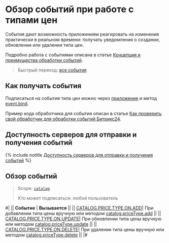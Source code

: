 # Обзор событий при работе с типами цен

События дают возможность приложениям реагировать на изменения практически в реальном времени: получать уведомления о создании, обновлении или удалении типа цен.

Подробно работа с событиями описана в статье [Концепция и преимущества обработки событий](../../../events/index.md).

> Быстрый переход: [все события](#all-events)

## Как получать события

Подписаться на события типа цен можно через [приложение](./../../../app-installation/index.md) и метод [event.bind](./../../../events/event-bind.md).

Пример кода обработчика для события описан в статье [Как проверить свой обработчик для обработки событий Битрикс24](../../../events/test-handler.md).

## Доступность серверов для отправки и получения событий

{% include notitle [Доступность серверов для отправки и получения событий](../../../../_includes/events-index.md) %}

## Обзор событий

> Scope: [`catalog`](../../../scopes/permissions.md)
>
> Кто может подписаться: любой пользователь

#|
|| **Событие** | **Вызывается** ||
|| [CATALOG.PRICE.TYPE.ON.ADD](catalog-price-type-on-add.md)| При добавлении типа цены вручную или методом [catalog.priceType.add](../catalog-price-type-add.html) ||
|| [CATALOG.PRICE.TYPE.ON.UPDATE](catalog-price-type-on-update.md)| При обновлении типа цены вручную или методом [catalog.priceType.update](../catalog-price-type-update.html) ||
|| [CATALOG.PRICE.TYPE.ON.DELETE](catalog-price-type-on-delete.md)| При удалении типа цены вручную или методом [catalog.priceType.delete](../catalog-price-type-delete.html) ||
|#